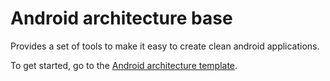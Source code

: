 # Android architecture base

Provides a set of tools to make it easy to create clean android applications.

To get started, go to the [Android architecture template](https://github.com/mrlem/android-arch-template).
